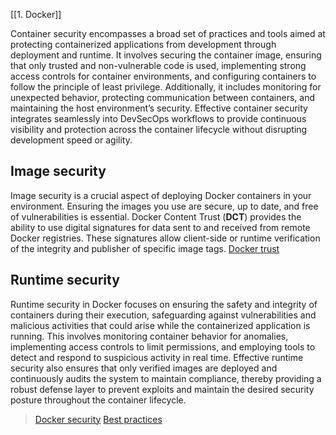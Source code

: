 [[1. Docker]]

Container security encompasses a broad set of practices and tools aimed at protecting containerized applications from development through deployment and runtime. It involves securing the container image, ensuring that only trusted and non-vulnerable code is used, implementing strong access controls for container environments, and configuring containers to follow the principle of least privilege. Additionally, it includes monitoring for unexpected behavior, protecting communication between containers, and maintaining the host environment’s security. Effective container security integrates seamlessly into DevSecOps workflows to provide continuous visibility and protection across the container lifecycle without disrupting development speed or agility.

## Image security
Image security is a crucial aspect of deploying Docker containers in your environment. Ensuring the images you use are secure, up to date, and free of vulnerabilities is essential.
Docker Content Trust (**DCT**) provides the ability to use digital signatures for data sent to and received from remote Docker registries. These signatures allow client-side or runtime verification of the integrity and publisher of specific image tags. [Docker trust](https://docs.docker.com/engine/security/trust/)
## Runtime security
Runtime security in Docker focuses on ensuring the safety and integrity of containers during their execution, safeguarding against vulnerabilities and malicious activities that could arise while the containerized application is running. This involves monitoring container behavior for anomalies, implementing access controls to limit permissions, and employing tools to detect and respond to suspicious activity in real time. Effective runtime security also ensures that only verified images are deployed and continuously audits the system to maintain compliance, thereby providing a robust defense layer to prevent exploits and maintain the desired security posture throughout the container lifecycle.
>[Docker security](https://docs.docker.com/engine/security/)
>[Best practices](https://docs.docker.com/build/building/best-practices/)
